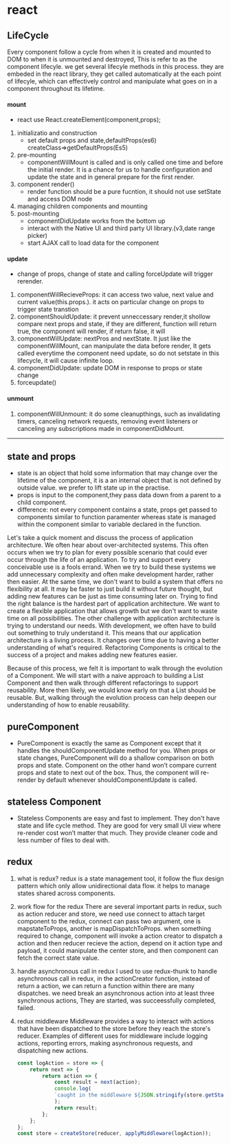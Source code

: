 # react

## LifeCycle

Every component follow a cycle from when it is created and mounted to DOM to when it is unmounted and destroyed, This is refer to as the component lifecyle.
we get several lifecyle methods in this process. they are embeded in the react library, they get called automatically at the each point of lifecyle, which can effectively control and manipulate what goes on in a component throughout its lifetime.

#### mount 
- react use React.createElement(component,props);
1. initializatio and construction 
    - set default props and state,defaultProps(es6) createClass=>getDefaultProps(Es5)
2. pre-mounting
    - componentWillMount is called and is only called one time and before the initial render. It is a chance for us to handle configuration and update the state and in general prepare for the first render.
3. component render()
    - render function should be a pure fucntion, it should not use setState and access DOM node
4. managing children components and mounting 
5. post-mounting
    - componentDidUpdate works from the bottom up 
    - interact with the Native UI and third party UI library.(v3,date range picker)
    - start AJAX call to load data for the component

#### update
- change of props, change of state and calling forceUpdate will trigger rerender.

1. componentWillRecieveProps: it can access two value, next value and current value(this.props.). it acts on particular change on props to trigger state transtion
2. componentShouldUpdate: it prevent unneccessary render,it shollow compare next props and state, if they are different, function will return true, the component will render, if return false, it will 
3. componentWillUpdate: nextPros and nextState. It just like the componentWillMount, can manipulate the data before render, It gets called everytime the component need update, so do not setstate in this lifecycle, it will cause infinite loop.
4. componentDidUpdate: update DOM in response to props or state change 
5. forceupdate()

#### unmount

1. componentWillUnmount: it do some cleanupthings, such as invalidating timers, canceling network requests, removing event listeners or canceling any subscriptions made in componentDidMount.
----

## state and props
- state is an object that hold some information that may change over the lifetime of the component, it is a an internal object that is not defined by outside value. we prefer to lift state up in the practise. 
- props is input to the component,they pass data down from a parent to a child component.
- difference: not every component contains a state, props get passed to components similar to function paramenter whereas state is managed within the component similar to variable declared in the function.




Let's take a quick moment and discuss the process of application architecture. We often hear about over-architected systems. This often occurs when we try to plan for every possible scenario that could ever occur through the life of an application. To try and support every conceivable use is a fools errand. When we try to build these systems we add unnecessary complexity and often make development harder, rather then easier.
At the same time, we don't want to build a system that offers no flexibility at all. It may be faster to just build it without future thought, but adding new features can be just as time consuming later on. Trying to find the right balance is the hardest part of application architecture. We want to create a flexible application that allows growth but we don't want to waste time on all possibilities.
The other challenge with application architecture is trying to understand our needs. With development, we often have to build out something to truly understand it. This means that our application architecture is a living process. It changes over time due to having a better understanding of what's required. Refactoring Components is critical to the success of a project and makes adding new features easier.

Because of this process, we felt it is important to walk through the evolution of a Component. We will start with a naive approach to building a List Component and then walk through different refactorings to support reusability. More then likely, we would know early on that a List should be reusable. But, walking through the evolution process can help deepen our understanding of how to enable reusability.

## pureComponent
- PureComponent is exactly the same as Component except that it handles the shouldComponentUpdate method for you. When props or state changes, PureComponent will do a shallow comparison on both props and state. Component on the other hand won’t compare current props and state to next out of the box. Thus, the component will re-render by default whenever shouldComponentUpdate is called.

## stateless Component
- Stateless Components are easy and fast to implement. They don't have state and life cycle method. They are good for very small UI view where re-render cost won’t matter that much. They provide cleaner code and less number of files to deal with.

## redux

1. what is redux?
redux is a state management tool, it follow the flux design pattern which only allow unidirectional data flow. it helps to manage states shared across components.
2. work flow for the redux 
There are several important parts in redux, such as action reducer and store, we need use connect to attach target component to the redux, connect can pass two argument, one is mapstateToProps, another is mapDispatchToProps. when something required to change, component will invoke a action creator to dispatch a action and then reducer recieve the action, depend on it action type and payload, it could manipulate the center store, and then component can fetch the correct state value. 
3. handle asynchronous call in redux 
I used to use redux-thunk to handle asynchronous call in redux, in the actionCreator function, instead of return a action, we can return a function within there are many dispatches. we need break an asynchronous action into at least three synchronous actions, They are started, was succeessfully completed, failed.
4. redux middleware 
Middleware provides a way to interact with actions that have been dispatched to the store before they reach the store's reducer. Examples of different uses for middleware include logging actions, reporting errors, making asynchronous requests, and dispatching new actions.

    ```javascript
    const logAction = store => {
        return next => {
            return action => {
                const result = next(action);
                console.log(
                `caught in the middleware ${JSON.stringify(store.getState())}`
                );
                return result;
            };
        };
    };
    const store = createStore(reducer, applyMiddleware(logAction));
    ```
